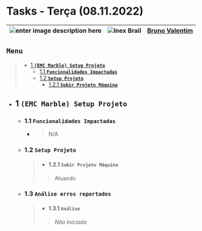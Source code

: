 # Tasks - Terça (08.11.2022)

| ![enter image description here](https://www.foxconn.com.br/img/logo.png) | ![Inex Brail](https://www.inexbr.com.br/wp-content/uploads/2022/07/logo-inex-azul.png) | [Bruno Valentim](mailto:Bruno.Valentim@inex.com.br) |
| :----------------------------------------------------------------------- | :------------------------------------------------------------------------------------: | :-------------------------------------------------- |

## **`Menu`**  
> - [1 **`(EMC Marble) Setup Projeto`**](#1-(EMC-Marble)-Configuração)  
>   - [1.1 **`Funcionalidades Impactadas`**](#11-Funcionalidades-Impactadas)  
>   - [1.2 **`Setup Projeto`**](#12-Setup-Projeto)  
>     - [1.2.1 **`Subir Projeto Máquina`**](#121-Subir-Projeto-Máquina)  
    
- ## 1 **`(EMC Marble) Setup Projeto`**  
  - ### 1.1 **`Funcionalidades Impactadas`**  
    - > N/A
  - ### 1.2 **`Setup Projeto`**
    > - #### 1.2.1 **`Subir Projeto Máquina`**  
      >>Atuando
  - ### 1.3 **`Análise erros reportados`**
    > - #### 1.3.1 **`Análise`**  
      >>_Não Iniciada_